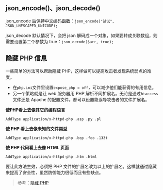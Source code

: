 ## json_encode()、json_decode()
json_encode 后保持中文编码函数：`json_encode("试试", JSON_UNESCAPED_UNICODE);`

json_decode 默认情况下，会把 json 解码成一个对象，如果要转成关联数组，则需要设置第二个参数为 true：`json_decode($arr, true);`

## 隐藏 PHP 信息
一些简单的方法可以帮助隐藏 PHP，这样做可以提高攻击者发现系统弱点的难度。

* 在`php.ini`文件里设置`expose_php = off`，可以减少他们能获得的有用信息。
* 另一个策略就是让 web 服务器用 PHP 解析不同扩展名。无论是通过`htaccess`文件还是 Apache 的配置文件，都可以设置能误导攻击者的文件扩展名。

**使PHP看上去像其它的编程语言**

`AddType application/x-httpd-php .asp .py .pl`

**使 PHP 看上去像未知的文件类型**

`AddType application/x-httpd-php .bop .foo .133t`

**使 PHP 代码看上去像 HTML 页面**

`AddType application/x-httpd-php .htm .html`

要让此方法生效，必须把 PHP 文件的扩展名改为以上的扩展名。这样就通过隐藏来提高了安全性，虽然防御能力很低而且有些缺点。

> 参考：[隐藏 PHP](http://php.net/manual/zh/security.hiding.php)

